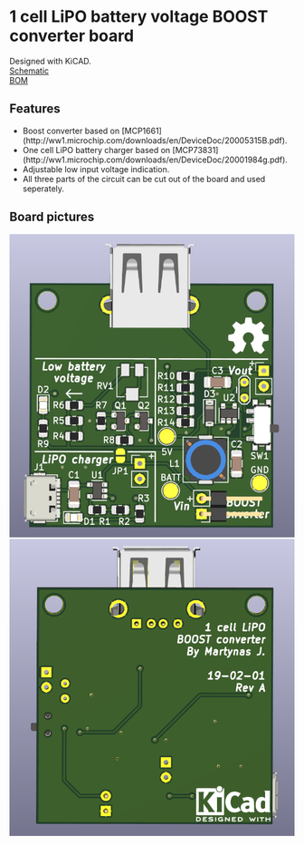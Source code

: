 # 1 cell LiPO battery voltage BOOST converter board

Designed with KiCAD.
<br>
[Schematic](https://github.com/f5AFfMhv/1cell-LiPO_BOOST-converter/raw/master/schematic.pdf)
<br>
[BOM](https://github.com/f5AFfMhv/1cell-LiPO_BOOST-converter/raw/master/1Cell_LiPO_BOOST_converter.csv)


## Features

<ul>
  <li>Boost converter based on [MCP1661](http://ww1.microchip.com/downloads/en/DeviceDoc/20005315B.pdf).</li>
  <li>One cell LiPO battery charger based on [MCP73831](http://ww1.microchip.com/downloads/en/DeviceDoc/20001984g.pdf).</li>
  <li>Adjustable low input voltage indication.</li>
  <li>All three parts of the circuit can be cut out of the board and used seperately.</li>
</ul>


## Board pictures

![3D top](https://raw.githubusercontent.com/f5AFfMhv/1cell-LiPO_BOOST-converter/master/pics/3d_top.png)
![3d bottom](https://raw.githubusercontent.com/f5AFfMhv/1cell-LiPO_BOOST-converter/master/pics/3D_bottom.png)